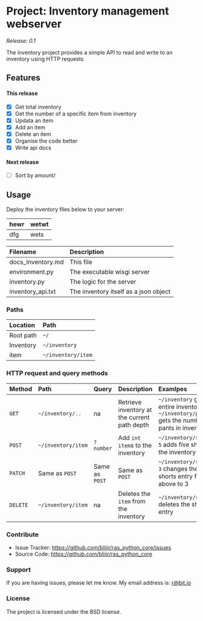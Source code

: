 # Project: Inventory management webserver
*Release: 0.1*


The inventory project provides a simple API to read and write to an inventory using HTTP requests

## Features

#### This release
- [x] Get total inventory
- [x] Get the number of a specific item from inventory
- [x] Updata an item
- [x] Add an item
- [x] Delete an item
- [x] Organise the code better
- [x] Write api docs

#### Next release

- [ ] Sort by amount/


## Usage

Deploy the inventory files below to your server:


| hewr|wetwt |
|:--| :--|
| dfg | wets |


| Filename | Description |
| :-- | :-- |
| docs_Inventory.md | This file |
| environment.py | The executable wisgi server |
| inventory.py | The logic for the server |
| inventory_api.txt | The inventory itself as a json object |

### Paths

| Location | Path |
| :-- | :-- |
| Root path | `~/`|
| Inventory | `~/inventory`|
| item | `~/inventory/item`|

### HTTP request and query methods

| Method | Path | Query | Description | Examlpes |
| :-- | :-- | :-- | :-- | :-- |
| `GET` | `~/inventory/..` | na |Retrieve inventory at the current path depth | `~/inventory` gets the entire inventory, `~/inventory/pants` gets the number of pants in inventory |
| `POST` | `~/inventory/item` | `?number` | Add `int` `item`s to the inventory | `~/inventory/shorts?5` adds five shorts to the inventory |
| `PATCH` | Same as `POST` | Same as `POST` | Same as `POST` | `~/inventory/shorts?3` changes the shorts entry from above to 3 |
| `DELETE` | `~/inventory/item` | na | Deletes the `item` from the inventory | `~/inventory/shorts` deletes the shorts entry |

### Contribute

- Issue Tracker: https://github.com/bliiir/ras_python_core/issues
- Source Code: https://github.com/bliiir/ras_python_core


### Support


If you are having issues, please let me know. My email address is: r@bit.io


### License

The project is licensed under the BSD license.
